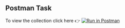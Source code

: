 ## Postman Task

To view the collection click here 👉 [![Run in Postman](https://run.pstmn.io/button.svg)](https://god.gw.postman.com/run-collection/22317010-c523ec4b-5f74-49f2-93c2-0e26d8cb9a77?action=collection%2Ffork&source=rip_markdown&collection-url=entityId%3D22317010-c523ec4b-5f74-49f2-93c2-0e26d8cb9a77%26entityType%3Dcollection%26workspaceId%3D22c9693e-a626-4df4-99a9-88607964ebaa)
